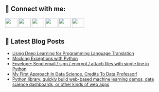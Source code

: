 ## 🔎 Connect with me:
[<img height="32" width="40" src="https://cdn.jsdelivr.net/npm/simple-icons@v5/icons/telegram.svg" />](https://t.me/bullbesh)
[<img height="32" width="40" src="https://cdn.jsdelivr.net/npm/simple-icons@v5/icons/vk.svg" />](https://vk.com/bullbesh)
[<img height="32" width="40" src="https://cdn.jsdelivr.net/npm/simple-icons@v5/icons/twitter.svg" />](https://twitter.com/bullbesh1)
[<img height="32" width="40" src="https://cdn.jsdelivr.net/npm/simple-icons@v5/icons/instagram.svg" />](https://www.instagram.com/bullbesh)
[<img height="32" width="40" src="https://cdn.jsdelivr.net/npm/simple-icons@v5/icons/reddit.svg" />](https://www.reddit.com/user/bullbesh)
[<img height="32" width="40" src="https://cdn.jsdelivr.net/npm/simple-icons@v5/icons/youtube.svg" />](https://www.youtube.com/channel/UCtfjRs6uzgq5mfm8S06WTcg)

## 📕 Latest Blog Posts
<!-- BLOG-POST-LIST:START -->
- [Using Deep Learning for Programming Language Translation](https://www.reddit.com/r/Python/comments/usyl9y/using_deep_learning_for_programming_language/)
- [Mocking Exceptions with Python](https://www.reddit.com/r/Python/comments/usyhzc/mocking_exceptions_with_python/)
- [Envelope: Send email / sign / encrypt / attach files with single line in Python](https://www.reddit.com/r/Python/comments/usy27c/envelope_send_email_sign_encrypt_attach_files/)
- [My First Approach In Data Science, Credits To Data Professor!](https://www.reddit.com/r/Python/comments/usx2ul/my_first_approach_in_data_science_credits_to_data/)
- [Python library, quickly build web-based machine learning demos, data science dashboards, or other kinds of web apps](https://www.reddit.com/r/Python/comments/usvtyz/python_library_quickly_build_webbased_machine/)
<!-- BLOG-POST-LIST:END -->
